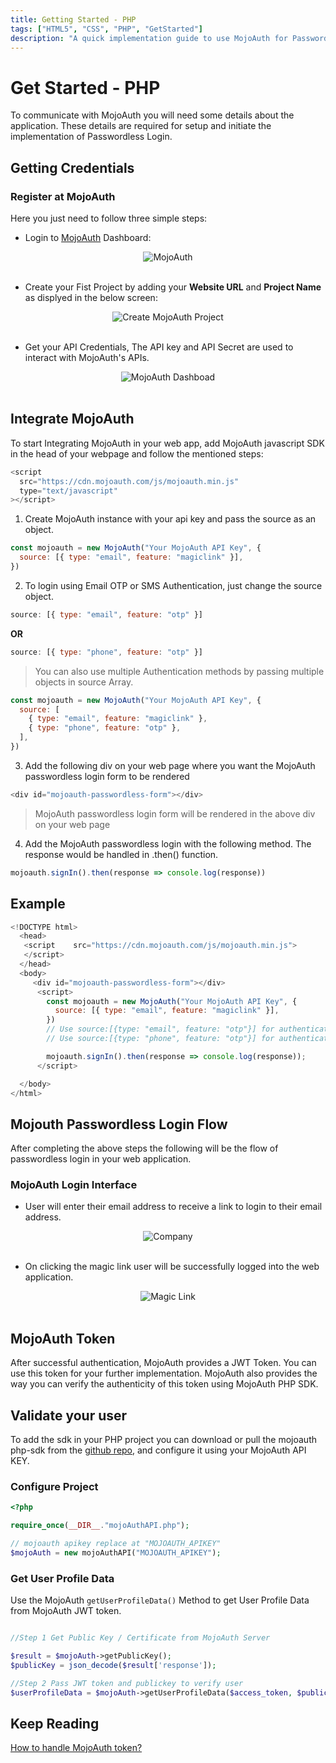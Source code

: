 ```yaml
---
title: Getting Started - PHP
tags: ["HTML5", "CSS", "PHP", "GetStarted"]
description: "A quick implementation guide to use MojoAuth for Passwordless using PHP."
---
```


# Get Started - PHP

To communicate with MojoAuth you will need some details about the application. These details are required for setup and initiate the implementation of Passwordless Login.

## Getting Credentials

### Register at MojoAuth

Here you just need to follow three simple steps:

- Login to [MojoAuth](https://mojoauth.com/signin) Dashboard:

<div style="text-align:center">
  <img src="../../assets/common-images/login.png" alt="MojoAuth" />
</div>
<br/>

- Create your Fist Project by adding your **Website URL** and **Project Name** as displyed in the below screen:

<div style="text-align:center">
  <img src="../../assets/common-images/project.png" alt="Create MojoAuth Project" />
</div>
<br/>

- Get your API Credentials, The API key and API Secret are used to interact with MojoAuth's APIs.

<div style="text-align:center">
  <img src="../../assets/common-images/dashboard.png" alt="MojoAuth Dashboad" />
</div>
<br/>

## Integrate MojoAuth

To start Integrating MojoAuth in your web app, add MojoAuth javascript SDK in the head of your webpage and follow the mentioned steps:

```js
<script
  src="https://cdn.mojoauth.com/js/mojoauth.min.js"
  type="text/javascript"
></script>
```

1. Create MojoAuth instance with your api key and pass the source as an object.

```js
const mojoauth = new MojoAuth("Your MojoAuth API Key", {
  source: [{ type: "email", feature: "magiclink" }],
})
```

2. To login using Email OTP or SMS Authentication, just change the source object.

```js
source: [{ type: "email", feature: "otp" }]
```

**OR**

```js
source: [{ type: "phone", feature: "otp" }]
```

> You can also use multiple Authentication methods by passing multiple objects in source Array.

```js
const mojoauth = new MojoAuth("Your MojoAuth API Key", {
  source: [
    { type: "email", feature: "magiclink" },
    { type: "phone", feature: "otp" },
  ],
})
```

3. Add the following div on your web page where you want the MojoAuth passwordless login form to be rendered

```js
<div id="mojoauth-passwordless-form"></div>
```

> MojoAuth passwordless login form will be rendered in the above div on your web page

4. Add the MojoAuth passwordless login with the following method. The response would be handled in .then() function.

```js
mojoauth.signIn().then(response => console.log(response))
```

## Example

```js
<!DOCTYPE html>
  <head>
   <script    src="https://cdn.mojoauth.com/js/mojoauth.min.js">
   </script>
  </head>
  <body>
     <div id="mojoauth-passwordless-form"></div>
      <script>
        const mojoauth = new MojoAuth("Your MojoAuth API Key", {
          source: [{ type: "email", feature: "magiclink" }],
        })
        // Use source:[{type: "email", feature: "otp"}] for authentication using Email OTP
        // Use source:[{type: "phone", feature: "otp"}] for authentication using SMS Authentication

        mojoauth.signIn().then(response => console.log(response));
      </script>

  </body>
</html>
```

## Mojouth Passwordless Login Flow

After completing the above steps the following will be the flow of passwordless login in your web application.

### MojoAuth Login Interface

- User will enter their email address to receive a link to login to their email address.

<div style="text-align:center">
  <img src="../../assets/common-images/company.png" alt="Company" />
</div>
<br/>

- On clicking the magic link user will be successfully logged into the web application.

<div style="text-align:center">
  <img src="../../assets/common-images/magic-link.png" alt="Magic Link" />
</div>
<br/>

## MojoAuth Token

After successful authentication, MojoAuth provides a JWT Token. You can use this token for your further implementation. MojoAuth also provides the way you can verify the authenticity of this token using MojoAuth PHP SDK.

## Validate your user

To add the sdk in your PHP project you can download or pull the mojoauth php-sdk from the [github repo](https://github.com/MojoAuth/mojoauth-php), and configure it using your MojoAuth API KEY.

### Configure Project

```PHP
<?php

require_once(__DIR__."mojoAuthAPI.php");

// mojoauth apikey replace at "MOJOAUTH_APIKEY"
$mojoAuth = new mojoAuthAPI("MOJOAUTH_APIKEY");
```

### Get User Profile Data

Use the MojoAuth `getUserProfileData()` Method to get User Profile Data from MojoAuth JWT token.

```PHP

//Step 1 Get Public Key / Certificate from MojoAuth Server

$result = $mojoAuth->getPublicKey();
$publicKey = json_decode($result['response']);

//Step 2 Pass JWT token and publickey to verify user
$userProfileData = $mojoAuth->getUserProfileData($access_token, $publicKey->data)

```

## Keep Reading

[How to handle MojoAuth token?](/howto/handle-jwt-token/)
